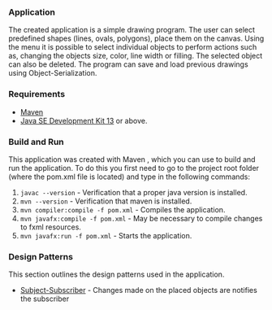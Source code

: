  ### Application 
 The created application is a simple drawing program. The user can select predefined shapes (lines, ovals, polygons),
 place them on the canvas. Using the menu it is possible to select individual objects to perform actions such as, changing 
 the objects size, color, line width or filling. The selected object can also be deleted. The program can save and 
 load previous drawings using Object-Serialization. 
 
### Requirements 

* [Maven](https://maven.apache.org/)
* [Java SE Development Kit 13](https://www.oracle.com/technetwork/java/javase/downloads/jdk13-downloads-5672538.html) or above.

### Build and Run

This application was created with Maven
, which you can use to build and run the application. To do this you first need to go to the project root folder (where the pom.xml file is located) and type in the following commands:

1. `javac --version` - Verification that a proper java version is installed. 
2. `mvn --version` - Verification that maven is installed. 
3. `mvn compiler:compile -f pom.xml` - Compiles the application. 
4.  `mvn javafx:compile -f pom.xml` - May be necessary to compile changes to fxml resources. 
5. `mvn javafx:run -f pom.xml` - Starts the application. 


 ### Design Patterns
 
This section outlines the design patterns used in the application. 

* [Subject-Subscriber](https://github.com/iluwatar/java-design-patterns/tree/master/observer) - Changes made on the placed objects are notifies the subscriber 

